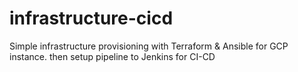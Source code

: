 # infrastructure-cicd
Simple infrastructure provisioning with Terraform &amp; Ansible for GCP instance. then setup pipeline to Jenkins for CI-CD
